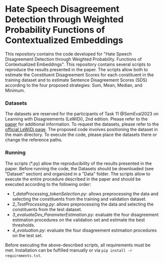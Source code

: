 # Hate Speech Disagreement Detection through Weighted Probability Functions of Contextualized Embeddings

This repository contains the code developed for "Hate Speech Disagreement Detection through Weighted Probability.
Functions of Contextualized Embeddings". 
This repository contains several scripts to reproduce the results presented in the paper. 
The scripts allow both to estimate the Constituent Disagreement Scores for each constituent in the training dataset and to estimate Sentence Disagreement Scores (SDS) according to the four proposed strategies: Sum, Mean, Median, and Minimum. 

### Datasets
The datasets are reserved for the participants of Task 11 @SemEval2023 on Learning with Disagreements (LeWiDi), 2nd edition. Please refer to the [paper](https://aclanthology.org/2023.semeval-1.314/) for additional information.
To request the datasets, please refer to the [official LeWiDi page](https://le-wi-di.github.io/).
The proposed code involves positioning the dataset in the main directory. To execute the code, please place the datasets there or change the reference paths.

### Running
The scripts (*.py) allow the reproducibility of the results presented in the paper.
Before running the code, the Datasets should be downloaded (see "Dataset" section) and organized in a "Data" folder.
The scripts allow to execute the entire procedure described in the paper and should be executed according to the following order:
- *1_dataProcessing_tokenSelection.py*: allows preprocessing the data and selecting the constituents from the training and validation dataset.
- *2_TestProcessing.py*: allows preprocessing the data and selecting the constituents from the test dataset.
- *3_evaluateDev_ParameterEstimation.py*: evaluate the four disagreement estimation procedures on the validation set and estimate the best thresholds.
- *4_evaluation.py*: evaluate the four disagreement estimation procedures on the test set.
  
Before executing the above-described scripts, all requirements must be met. Installation can be fulfilled manually or via `pip install -r requirements.txt`.

